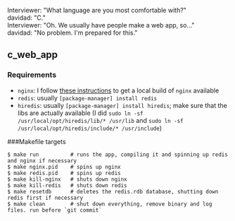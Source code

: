 Interviewer: "What language are you most comfortable with?"<br>
davidad: "C."<br>
Interviewer: "Oh. We usually have people make a web app, so..."<br>
davidad: "No problem. I'm prepared for this."

## c_web_app

### Requirements

* `nginx`: I follow [these instructions](https://github.com/davidad/openresty-heroku-example/blob/master/Building_OpenResty_locally.md) to get a local build of `nginx` available
* `redis`: usually `[package-manager] install redis`
* `hiredis`: usually `[package-manager] install hiredis`; make sure that the libs are actually available (I did `sudo ln -sf /usr/local/opt/hiredis/lib/* /usr/lib` and `sudo ln -sf /usr/local/opt/hiredis/include/* /usr/include`)

###Makefile targets

    $ make run          # runs the app, compiling it and spinning up redis and nginx if necessary
    $ make nginx.pid    # spins up nginx
    $ make redis.pid    # spins up redis
    $ make kill-nginx   # shuts down nginx
    $ make kill-redis   # shuts down redis
    $ make resetdb      # deletes the redis.rdb database, shutting down redis first if necessary
    $ make clean        # shut down everything, remove binary and log files. run before `git commit`
